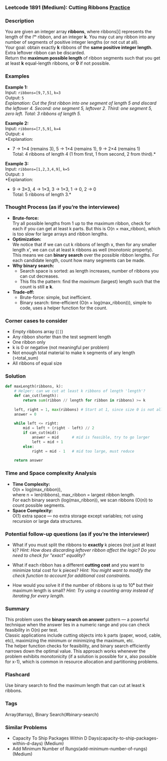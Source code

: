 ### Leetcode 1891 (Medium): Cutting Ribbons [Practice](https://leetcode.com/problems/cutting-ribbons)

### Description  
You are given an integer array **ribbons**, where ribbons[i] represents the length of the iᵗʰ ribbon, and an integer **k**. You may cut any ribbon into any number of segments of positive integer lengths (or not cut at all).  
Your goal: obtain exactly **k** ribbons of the **same positive integer length**. Extra leftover ribbon can be discarded.  
Return the **maximum possible length** of ribbon segments such that you get at least **k** equal-length ribbons, or **0** if not possible.

### Examples  

**Example 1:**  
Input: `ribbons=[9,7,5]`, `k=3`  
Output: `5`  
*Explanation: Cut the first ribbon into one segment of length 5 and discard the leftover 4. Second: one segment 5, leftover 2. Third: one segment 5, zero left. Total: 3 ribbons of length 5.*

**Example 2:**  
Input: `ribbons=[7,5,9]`, `k=4`  
Output: `4`  
*Explanation:  
- 7 → 1×4 (remains 3), 5 → 1×4 (remains 1), 9 → 2×4 (remains 1)  
Total: 4 ribbons of length 4 (1 from first, 1 from second, 2 from third).*

**Example 3:**  
Input: `ribbons=[1,2,3,4,9]`, `k=5`  
Output: `3`  
*Explanation:  
- 9 → 3×3, 4 → 1×3, 3 → 1×3, 1 → 0, 2 → 0  
Total: 5 ribbons of length 3.*

### Thought Process (as if you’re the interviewee)  

- **Brute-force:**  
  Try all possible lengths from 1 up to the maximum ribbon, check for each if you can get at least k parts. But this is O(n × max_ribbon), which is too slow for large arrays and ribbon lengths.
- **Optimization:**  
  We notice that if we can cut k ribbons of length x, then for any smaller length x', we can cut at least k ribbons as well (monotonic property).  
  This means we can **binary search** over the possible ribbon lengths. For each candidate length, count how many segments can be made.
- **Why binary search:**  
  - Search space is sorted: as length increases, number of ribbons you can cut decreases.
  - This fits the pattern: find the *maximum* (largest) length such that the count is still **≥ k**.
- **Trade-off:**  
  - Brute-force: simple, but inefficient.
  - Binary search: time-efficient (O(n × log(max_ribbon))), simple to code, uses a helper function for the count.

### Corner cases to consider  
- Empty ribbons array (`[]`)
- Any ribbon shorter than the test segment length
- One ribbon only
- k is 0 or negative (not meaningful per problem)
- Not enough total material to make k segments of any length (>total_sum)
- All ribbons of equal size

### Solution

```python
def maxLength(ribbons, k):
    # Helper: can we cut at least k ribbons of length 'length'?
    def can_cut(length):
        return sum(ribbon // length for ribbon in ribbons) >= k
    
    left, right = 1, max(ribbons) # Start at 1, since size 0 is not allowed
    answer = 0
    
    while left <= right:
        mid = left + (right - left) // 2
        if can_cut(mid):
            answer = mid      # mid is feasible, try to go larger
            left = mid + 1
        else:
            right = mid - 1   # mid too large, must reduce
            
    return answer
```

### Time and Space complexity Analysis  

- **Time Complexity:**  
  O(n × log(max_ribbon)),  
  where n = len(ribbons), max_ribbon = largest ribbon length.  
  For each binary search (log(max_ribbon)), we scan ribbons (O(n)) to count possible segments.
- **Space Complexity:**  
  O(1) extra space — no extra storage except variables; not using recursion or large data structures.

### Potential follow-up questions (as if you’re the interviewer)  

- What if you must split the ribbons to **exactly** k pieces (not just at least k)?
  *Hint: How does discarding leftover ribbon affect the logic? Do you need to check for "exact" equality?*

- What if each ribbon has a different **cutting cost** and you want to minimize total cost for k pieces?
  *Hint: You might want to modify the check function to account for additional cost constraints.*

- How would you solve it if the number of ribbons is up to 10⁶ but their maximum length is small?
  *Hint: Try using a counting array instead of iterating for every length.*

### Summary
This problem uses the **binary search on answer** pattern — a powerful technique when the answer lies in a numeric range and you can check feasibility in O(n) per test.  
Classic applications include cutting objects into k parts (paper, wood, cable, etc), maximizing the minimum or minimizing the maximum, etc.  
The helper function checks for feasibility, and binary search efficiently narrows down the optimal value. This approach works whenever the problem exhibits monotonicity (if a solution is possible for x, also possible for x-1), which is common in resource allocation and partitioning problems.


### Flashcard
Use binary search to find the maximum length that can cut at least k ribbons.

### Tags
Array(#array), Binary Search(#binary-search)

### Similar Problems
- Capacity To Ship Packages Within D Days(capacity-to-ship-packages-within-d-days) (Medium)
- Add Minimum Number of Rungs(add-minimum-number-of-rungs) (Medium)